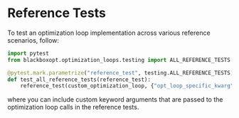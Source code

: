 # Reference Tests

To test an optimization loop implementation across various reference scenarios, follow:

```python
import pytest
from blackboxopt.optimization_loops.testing import ALL_REFERENCE_TESTS

@pytest.mark.parametrize("reference_test", testing.ALL_REFERENCE_TESTS)
def test_all_reference_tests(reference_test):
    reference_test(custom_optimization_loop, {"opt_loop_specific_kwarg": 123})
```

where you can include custom keyword arguments that are passed to the optimization loop
calls in the reference tests.
